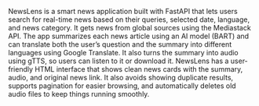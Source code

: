 NewsLens is a smart news application built with FastAPI that lets users search for real-time news based on their queries, selected date, language, and news category. It gets news from global sources using the Mediastack API. The app summarizes each news article using an AI model (BART) and can translate both the user’s question and the summary into different languages using Google Translate. It also turns the summary into audio using gTTS, so users can listen to it or download it. NewsLens has a user-friendly HTML interface that shows clean news cards with the summary, audio, and original news link. It also avoids showing duplicate results, supports pagination for easier browsing, and automatically deletes old audio files to keep things running smoothly.
